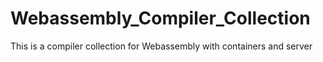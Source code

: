 # Webassembly_Compiler_Collection
This is a compiler collection for Webassembly with containers and server
